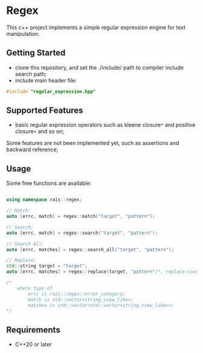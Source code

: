
# Regex  

This c++ project implements a simple regular expression engine for text manipulation.

## Getting Started

- clone this repository, and set the ./include/ path to compiler include search path;
- include main header file: 
```c++
#include "regular_expression.hpp"
```
## Supported Features

- basic regular expression operators such as kleene closure`*` and positive closure`+` and so on;

Some features are not been implemented yet, such as assertions and backward reference;

## Usage

Some free functions are available:
```c++

using namespace rais::regex;

// Match:
auto [errc, match] = regex::match("target", "pattern");

// Search:
auto [errc, match] = regex::search("target", "pattern");

// Search All:
auto [errc, matches] = regex::search_all("target", "pattern");

// Replace:
std::string target = "target";
auto [errc, matches] = regex::replace(target, "pattern"/*, replace-count */);

/*
    where type of 
        errc is rais::regex::error_category;
        match is std::vector<string_view_like>;
        matches is std::vector<std::vector<string_view_like>>;
*/ 


```

## Requirements

- C++20 or later